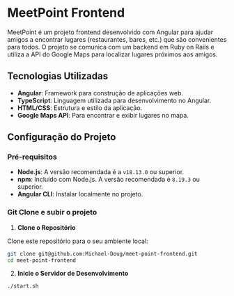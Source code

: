 # MeetPoint Frontend

MeetPoint é um projeto frontend desenvolvido com Angular para ajudar amigos a encontrar lugares (restaurantes, bares, etc.) que são convenientes para todos. O projeto se comunica com um backend em Ruby on Rails e utiliza a API do Google Maps para localizar lugares próximos aos amigos.

## Tecnologias Utilizadas

- **Angular**: Framework para construção de aplicações web.
- **TypeScript**: Linguagem utilizada para desenvolvimento no Angular.
- **HTML/CSS**: Estrutura e estilo da aplicação.
- **Google Maps API**: Para encontrar e exibir lugares no mapa.

## Configuração do Projeto

### Pré-requisitos

- **Node.js**: A versão recomendada é a `v18.13.0` ou superior.
- **npm**: Incluído com Node.js. A versão recomendada é `8.19.3` ou superior.
- **Angular CLI**: Instalar localmente no projeto.

### Git Clone e subir o projeto
1. **Clone o Repositório**

  Clone este repositório para o seu ambiente local:

  ```bash
  git clone git@github.com:Michael-Doug/meet-point-frontend.git
  cd meet-point-frontend
  ```

2. **Inicie o Servidor de Desenvolvimento**

  ```bash
  ./start.sh
  ```
